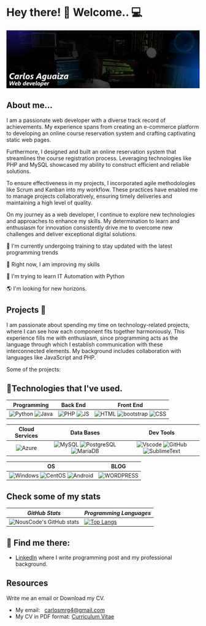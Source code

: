 # Hey there! :wave: Welcome..  :computer:
[![banner](./bannercw.png)](https://www.linkedin.com/in/carlos-ag-a522a8211) 
## About me...
I am a passionate web developer with a diverse track record of achievements. My experience spans from creating an e-commerce platform to developing an online course reservation system and crafting captivating static web pages.

Furthermore, I designed and built an online reservation system that streamlines the course registration process. Leveraging technologies like PHP and MySQL showcased my ability to construct efficient and reliable solutions.

To ensure effectiveness in my projects, I incorporated agile methodologies like Scrum and Kanban into my workflow. These practices have enabled me to manage projects collaboratively, ensuring timely deliveries and maintaining a high level of quality.

On my journey as a web developer, I continue to explore new technologies and approaches to enhance my skills. My determination to learn and enthusiasm for innovation consistently drive me to overcome new challenges and deliver exceptional digital solutions.

🚀 I'm currently undergoing training to stay updated with the latest programming trends

🏓 Right now, I am improving my skills

🌱 I'm trying to learn IT Automation with Python

🌎 I'm looking for new horizons.

## Projects 🚂
I am passionate about spending my time on technology-related projects, where I can see how each component fits together harmoniously. This experience fills me with enthusiasm, since programming acts as the language through which I establish communication with these interconnected elements. My background includes collaboration with languages ​​like JavaScript and PHP. 

Some of the projects:

## 🏅Technologies that I've used.

| **Programming** | **Back End**| **Front End** |
| :---: | :---: | :---: |
| ![Python](https://img.shields.io/badge/Python-14354C?style=for-the-badge&logo=python&logoColor=white) ![Java](https://img.shields.io/badge/Java-ED8B00?style=for-the-badge&logo=openjdk&logoColor=white) | ![PHP](https://img.shields.io/badge/PHP-777BB4?style=for-the-badge&logo=php&logoColor=white) ![JS](https://img.shields.io/badge/JavaScript-323330?style=for-the-badge&logo=javascript&logoColor=F7DF1E)  | ![HTML](https://img.shields.io/badge/HTML5-E34F26?style=for-the-badge&logo=html5&logoColor=white) ![bootstrap](https://img.shields.io/badge/Bootstrap-563D7C?style=for-the-badge&logo=bootstrap&logoColor=white) ![CSS](https://img.shields.io/badge/CSS3-1572B6?style=for-the-badge&logo=css3&logoColor=white)  |

| **Cloud Services** | **Data Bases** | **Dev Tools** |
| :---: | :---: | :---: |
| ![Azure](https://img.shields.io/badge/Microsoft_Azure-0089D6?style=for-the-badge&logo=microsoft-azure&logoColor=white) | ![MySQL](	https://img.shields.io/badge/MySQL-005C84?style=for-the-badge&logo=mysql&logoColor=white) ![PostgreSQL](https://img.shields.io/badge/PostgreSQL-316192?style=for-the-badge&logo=postgresql&logoColor=white) ![MariaDB](https://img.shields.io/badge/MariaDB-003545?style=for-the-badge&logo=mariadb&logoColor=white) | ![Vscode](https://img.shields.io/badge/VSCode-0078D4?style=for-the-badge&logo=visual%20studio%20code&logoColor=white) ![GitHub](https://img.shields.io/badge/GitHub-100000?style=for-the-badge&logo=github&logoColor=white) ![SublimeText](https://img.shields.io/badge/sublime_text-%23575757.svg?&style=for-the-badge&logo=sublime-text&logoColor=important)

| **OS** | **BLOG** | 
| :---: | :---: |
| ![Windows](https://img.shields.io/badge/Windows-0078D6?style=for-the-badge&logo=windows&logoColor=white) ![CentOS](https://img.shields.io/badge/Cent%20OS-262577?style=for-the-badge&logo=CentOS&logoColor=white) ![Android](https://img.shields.io/badge/Android-3DDC84?style=for-the-badge&logo=android&logoColor=white) | ![WORDPRESS](https://img.shields.io/badge/Wordpress-21759B?style=for-the-badge&logo=wordpress&logoColor=white)

## Check some of my stats

| *GitHub Stats* | *Programming Languages* |
---|---  
| ![NousCode's GitHub stats](https://github-readme-stats.vercel.app/api?username=CarlosAG23&show_icons=true&theme=tokyonight) |  [![Top Langs](https://github-readme-stats.vercel.app/api/top-langs/?username=CarlosAG23&layout=compact&theme=tokyonight)](https://github.com/anuraghazra/github-readme-stats) |

## 📡 Find me there:

- [LinkedIn](https://www.linkedin.com/in/carlos-ag-a522a8211) where I write programming post and my professional background. 

## Resources
Write me an email or Download my CV.
- My email: <a style="margin-left: 8px;" href="carlosmrg4@gmail.com">carlosmrg4@gmail.com</a>
- My CV in PDF format: <a style="text-align: center;" href="https://1drv.ms/b/s!Aj66jVJPb5INdPAz1L4KebsamhE">Curriculum Vitae</a>
